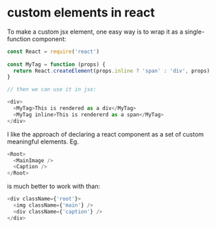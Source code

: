 # custom elements in react

To make a custom jsx element, one easy way is to wrap it as a single-function component:

```js
const React = require('react')
      
const MyTag = function (props) {
  return React.createElement(props.inline ? 'span' : 'div', props)
}

// then we can use it in jsx:

<div>
  <MyTag>This is rendered as a div</MyTag>
  <MyTag inline>This is rendererd as a span</MyTag>
</div>
```

I like the approach of declaring a react component as a set of custom meaningful elements. Eg.

```js
<Root>
  <MainImage />
  <Caption />
</Root>
```

is much better to work with than:

```js
<div className={'root'}>
  <img className={'main'} />
  <div className={'caption'} />
</div>
```

